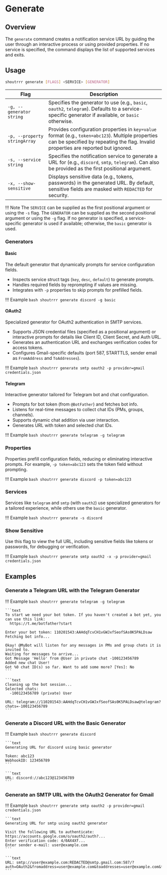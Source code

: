 # Generate

## Overview

The `generate` command creates a notification service URL by guiding the user through an interactive process or using provided properties. If no service is specified, the command displays the list of supported services and exits.

## Usage

```bash title="Generate Command Syntax"
shoutrrr generate [FLAGS] <SERVICE> [GENERATOR]
```

| Flag                         | Description                                                                                                                                                                              |
|------------------------------|------------------------------------------------------------------------------------------------------------------------------------------------------------------------------------------|
| `-g, --generator string`     | Specifies the generator to use (e.g., `basic`, `oauth2`, `telegram`). Defaults to a service-specific generator if available, or `basic` otherwise.                                       |
| `-p, --property stringArray` | Provides configuration properties in `key=value` format (e.g., `token=abc123`). Multiple properties can be specified by repeating the flag. Invalid properties are reported but ignored. |
| `-s, --service string`       | Specifies the notification service to generate a URL for (e.g., `discord`, `smtp`, `telegram`). Can also be provided as the first positional argument.                                   |
| `-x, --show-sensitive`       | Displays sensitive data (e.g., tokens, passwords) in the generated URL. By default, sensitive fields are masked with `REDACTED` for security.                                            |

!!! Note
    The `SERVICE` can be supplied as the first positional argument or using the `-s` flag. The `GENERATOR` can be supplied as the second positional argument or using the `-g` flag. If no generator is specified, a service-specific generator is used if available; otherwise, the `basic` generator is used.

### Generators

#### Basic

The default generator that dynamically prompts for service configuration fields.

- Inspects service struct tags (`key`, `desc`, `default`) to generate prompts.
- Handles required fields by reprompting if values are missing.
- Integrates with `-p` properties to skip prompts for prefilled fields.

!!! Example
    ```bash
    shoutrrr generate discord -g basic
    ```

#### OAuth2

Specialized generator for OAuth2 authentication in SMTP services.

- Supports JSON credential files (specified as a positional argument) or interactive prompts for details like Client ID, Client Secret, and Auth URL.
- Generates an authentication URL and exchanges verification codes for access tokens.
- Configures Gmail-specific defaults (port 587, STARTTLS, sender email as `FromAddress` and `ToAddresses`).

!!! Example
    ```bash
    shoutrrr generate smtp oauth2 -p provider=gmail credentials.json
    ```

#### Telegram

Interactive generator tailored for Telegram bot and chat configuration.

- Prompts for bot token (from `@BotFather`) and fetches bot info.
- Listens for real-time messages to collect chat IDs (PMs, groups, channels).
- Supports dynamic chat addition via user interaction.
- Generates URL with token and selected chat IDs.

!!! Example
    ```bash
    shoutrrr generate telegram -g telegram
    ```

### Properties

Properties prefill configuration fields, reducing or eliminating interactive prompts.
For example, `-p token=abc123` sets the token field without prompting.

!!! Example
    ```bash
    shoutrrr generate discord -p token=abc123
    ```

### Services

Services like `telegram` and `smtp` (with `oauth2`) use specialized generators for a tailored experience, while others use the `basic` generator.

!!! Example
    ```bash
    shoutrrr generate -s discord
    ```

### Show Sensitive

Use this flag to view the full URL, including sensitive fields like tokens or passwords, for debugging or verification.

!!! Example
    ```bash
    shoutrrr generate smtp oauth2 -x -p provider=gmail credentials.json
    ```

## Examples

<!-- markdownlint-disable -->
### Generate a Telegram URL with the Telegram Generator
!!! Example
    ```bash
    shoutrrr generate telegram -g telegram
    ```

    ```text
    To start we need your bot token. If you haven't created a bot yet, you can use this link:
      https://t.me/botfather?start

    Enter your bot token: 110201543:AAHdqTcvCH1vGWJxfSeofSAs0K5PALDsaw
    Fetching bot info...

    Okay! @MyBot will listen for any messages in PMs and group chats it is invited to.
    Waiting for messages to arrive...
    Got Message 'Hello' from @User in private chat -100123456789
    Added new chat User!
    Got %0 chat ID(s) so far. Want to add some more? [Yes]: No
    ```

    ```text
    Cleaning up the bot session...
    Selected chats:
      -100123456789 (private) User

    URL: telegram://110201543:AAHdqTcvCH1vGWJxfSeofSAs0K5PALDsaw@telegram?chats=-100123456789
    ```

### Generate a Discord URL with the Basic Generator

!!! Example
    ```bash
    shoutrrr generate discord
    ```

    ```text
    Generating URL for discord using basic generator

    Token: abc123
    WebhookID: 123456789
    ```

    ```text
    URL: discord://abc123@123456789
    ```

### Generate an SMTP URL with the OAuth2 Generator for Gmail

!!! Example
    ```bash
    shoutrrr generate smtp oauth2 -p provider=gmail credentials.json
    ```

    ```text
    Generating URL for smtp using oauth2 generator

    Visit the following URL to authenticate:
    https://accounts.google.com/o/oauth2/auth?...
    Enter verification code: 4/0AX4Xf...
    Enter sender e-mail: user@example.com
    ```

    ```text
    URL: smtp://user@example.com:REDACTED@smtp.gmail.com:587/?auth=OAuth2&fromaddress=user@example.com&toaddresses=user@example.com&fromname=Shoutrrr&usehtml=true&usestarttls=true
    ```
<!-- markdownlint-restore -->

